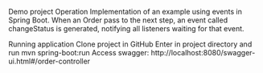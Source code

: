 Demo project
Operation
Implementation of an example using events in Spring Boot.
When an Order pass to the next step, an event called changeStatus is generated, notifying all listeners waiting for that event.

Running application
Clone project in GitHub
Enter in project directory and run mvn spring-boot:run
Access swagger: http://localhost:8080/swagger-ui.html#/order-controller
